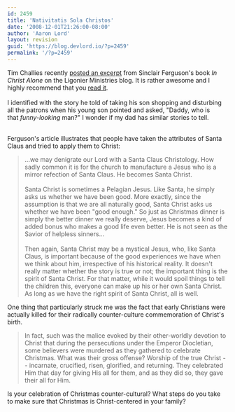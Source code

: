 ```yaml
---
id: 2459
title: 'Nativitatis Sola Christos'
date: '2008-12-01T21:26:00-08:00'
author: 'Aaron Lord'
layout: revision
guid: 'https://blog.devlord.io/?p=2459'
permalink: '/?p=2459'
---
```


Tim Challies recently <a href="http://www.blogger.com/post-create.g?blogID=2602771351651662379">posted an excerpt</a> from Sinclair Ferguson's book <a><i>In Christ Alone</i></a> on the Ligonier Ministries blog.  It is rather awesome and I highly recommend that you <a href="http://www.blogger.com/post-create.g?blogID=2602771351651662379">read it</a>.<br /><br />I identified with the story he told of taking his son shopping and disturbing all the patrons when his young son pointed and asked, "Daddy, who is that <i>funny-looking</i> man?"  I wonder if my dad has similar stories to tell.<div><br /></div><div>Ferguson's article illustrates that people have taken the attributes of Santa Claus and tried to apply them to Christ:<br /><blockquote>...we may denigrate our Lord with a Santa Claus Christology. How sadly common it is for the church to manufacture a Jesus who is a mirror refection of Santa Claus. He becomes Santa Christ.<br /><br />Santa Christ is sometimes a Pelagian Jesus. Like Santa, he simply asks us whether we have been good. More exactly, since the assumption is that we are all naturally good, Santa Christ asks us whether we have been "good enough." So just as Christmas dinner is simply the better dinner we really deserve, Jesus becomes a kind of added bonus who makes a good life even better. He is not seen as the Savior of helpless sinners...<br /><br />Then again, Santa Christ may be a mystical Jesus, who, like Santa Claus, is important because of the good experiences we have when we think about him, irrespective of his historical reality. It doesn't really matter whether the story is true or not; the important thing is the spirit of Santa Christ. For that matter, while it would spoil things to tell the children this, everyone can make up his or her own Santa Christ. As long as we have the right spirit of Santa Christ, all is well.</blockquote>One thing that particularly struck me was the fact that early Christians were actually killed for their radically counter-culture commemoration of Christ's birth.<br /><blockquote>In fact, such was the malice evoked by their other-worldly devotion to Christ that during the persecutions under the Emperor Diocletian, some believers were murdered as they gathered to celebrate Christmas. What was their gross offense? Worship of the true Christ -- incarnate, crucified, risen, glorified, and returning. They celebrated Him that day for giving His all for them, and as they did so, they gave their all for Him.</blockquote>Is your celebration of Christmas counter-cultural?  What steps do you take to make sure that Christmas is Christ-centered in your family?<br /></div>
